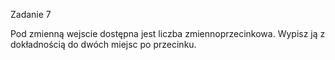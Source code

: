 Zadanie 7

Pod zmienną wejscie dostępna jest liczba zmiennoprzecinkowa. Wypisz ją z dokładnością do dwóch miejsc po przecinku.

